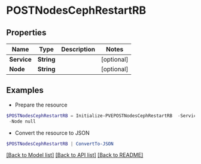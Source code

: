 # POSTNodesCephRestartRB
## Properties

Name | Type | Description | Notes
------------ | ------------- | ------------- | -------------
**Service** | **String** |  | [optional] 
**Node** | **String** |  | [optional] 

## Examples

- Prepare the resource
```powershell
$POSTNodesCephRestartRB = Initialize-PVEPOSTNodesCephRestartRB  -Service null `
 -Node null
```

- Convert the resource to JSON
```powershell
$POSTNodesCephRestartRB | ConvertTo-JSON
```

[[Back to Model list]](../README.md#documentation-for-models) [[Back to API list]](../README.md#documentation-for-api-endpoints) [[Back to README]](../README.md)

